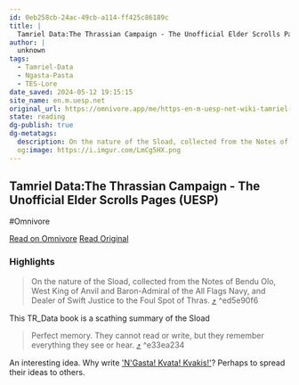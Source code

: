```yaml
---
id: 0eb258cb-24ac-49cb-a114-ff425c86189c
title: |
  Tamriel Data:The Thrassian Campaign - The Unofficial Elder Scrolls Pages (UESP)
author: |
  unknown
tags:
  - Tamriel-Data
  - Ngasta-Pasta
  - TES-Lore
date_saved: 2024-05-12 19:15:15
site_name: en.m.uesp.net
original_url: https://omnivore.app/me/https-en-m-uesp-net-wiki-tamriel-data-the-thrassian-campaign-18f6ba7d261
state: reading
dg-publish: true
dg-metatags:
  description: On the nature of the Sload, collected from the Notes of Bendu Olo, West King of Anvil and Baron-Admiral of the All Flags Navy, and Dealer of Swift Justice to the Foul Spot of Thras.
  og:image: https://i.imgur.com/LmCg5HX.png
---
```


## Tamriel Data:The Thrassian Campaign - The Unofficial Elder Scrolls Pages (UESP)
#Omnivore

[Read on Omnivore](https://omnivore.app/me/https-en-m-uesp-net-wiki-tamriel-data-the-thrassian-campaign-18f6ba7d261)
[Read Original](https://en.m.uesp.net/wiki/Tamriel_Data:The_Thrassian_Campaign)

### Highlights

> On the nature of the Sload, collected from the Notes of Bendu Olo, West King of Anvil and Baron-Admiral of the All Flags Navy, and Dealer of Swift Justice to the Foul Spot of Thras. [⤴️](https://omnivore.app/me/https-en-m-uesp-net-wiki-tamriel-data-the-thrassian-campaign-18f6ba7d261#ed5e90f6-2d41-4d1c-8994-2d7b11e890fa)  ^ed5e90f6

This TR_Data book is a scathing summary of the Sload

> Perfect memory. They cannot read or write, but they remember everything they see or hear. [⤴️](https://omnivore.app/me/https-en-m-uesp-net-wiki-tamriel-data-the-thrassian-campaign-18f6ba7d261#e33ea234-9694-4c37-b68d-e3c95c4f5fa6)  ^e33ea234

An interesting idea. Why write ['N'Gasta! Kvata! Kvakis!'](https://en.m.uesp.net/wiki/Lore:N%27Gasta!_Kvata!_Kvakis!)? Perhaps to spread their ideas to others.

